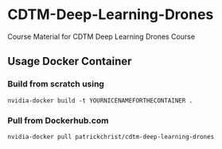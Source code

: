 # CDTM-Deep-Learning-Drones
Course Material for CDTM Deep Learning Drones Course

## Usage Docker Container
### Build from scratch using
```
nvidia-docker build -t YOURNICENAMEFORTHECONTAINER .
```
### Pull from Dockerhub.com
```
nvidia-docker pull patrickchrist/cdtm-deep-learning-drones
```
